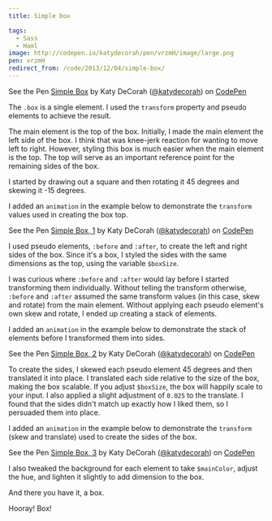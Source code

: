 ```yaml
---
title: Simple box

tags:
  - Sass
  - Haml
image: http://codepen.io/katydecorah/pen/vrzmH/image/large.png
pen: vrzmH
redirect_from: /code/2013/12/04/simple-box/
---
```


<p data-height="350" data-theme-id="97" data-slug-hash="vrzmH" data-user="katydecorah" data-default-tab="result" class='codepen'>See the Pen <a href='http://codepen.io/katydecorah/pen/vrzmH'>Simple Box</a> by Katy DeCorah (<a href='http://codepen.io/katydecorah'>@katydecorah</a>) on <a href='http://codepen.io'>CodePen</a></p>

The `.box` is a single element. I used the `transform` property and pseudo elements to achieve the result.

The main element is the top of the box. Initially, I made the main element the left side of the box. I think that was knee-jerk reaction for wanting to move left to right. However, styling this box is much easier when the main element is the top. The top will serve as an important reference point for the remaining sides of the box.

I started by drawing out a square and then rotating it 45 degrees and skewing it -15 degrees.

I added an `animation` in the example below to demonstrate the `transform` values used in creating the box top.

<p data-height="270" data-theme-id="97" data-slug-hash="8707388727c57ea3ff8ce3bc42af5f56" data-user="katydecorah" data-default-tab="result" class='codepen'>See the Pen <a href='http://codepen.io/katydecorah/pen/8707388727c57ea3ff8ce3bc42af5f56'>Simple Box, 1</a> by Katy DeCorah (<a href='http://codepen.io/katydecorah'>@katydecorah</a>) on <a href='http://codepen.io'>CodePen</a></p>

I used pseudo elements, `:before` and `:after`, to create the left and right sides of the box. Since it's a box, I styled the sides with the same dimensions as the top, using the variable `$boxSize`.

I was curious where `:before` and `:after` would lay before I started transforming them individually. Without telling the transform otherwise, `:before` and `:after` assumed the same transform values (in this case, skew and rotate) from the main element. Without applying each pseudo element's own skew and rotate, I ended up creating a stack of elements.

I added an `animation` in the example below to demonstrate the stack of elements before I transformed them into sides.

<p data-height="270" data-theme-id="97" data-slug-hash="1ef155d2126eb89a515ed9873dc1b722" data-user="katydecorah" data-default-tab="result" class='codepen'>See the Pen <a href='http://codepen.io/katydecorah/pen/1ef155d2126eb89a515ed9873dc1b722'>Simple Box, 2</a> by Katy DeCorah (<a href='http://codepen.io/katydecorah'>@katydecorah</a>) on <a href='http://codepen.io'>CodePen</a></p>

To create the sides, I skewed each pseudo element 45 degrees and then translated it into place. I translated each side relative to the size of the box, making the box scalable. If you adjust `$boxSize`, the box will happily scale to your input. I also applied a slight adjustment of `0.025` to the translate. I found that the sides didn't match up exactly how I liked them, so I persuaded them into place.

I added an `animation` in the example below to demonstrate the `transform` (skew and translate) used to create the sides of the box.

<p data-height="270" data-theme-id="97" data-slug-hash="c363cbddcd4e63bf4b3940b4f8b68fc8" data-user="katydecorah" data-default-tab="result" class='codepen'>See the Pen <a href='http://codepen.io/katydecorah/pen/c363cbddcd4e63bf4b3940b4f8b68fc8'>Simple Box, 3</a> by Katy DeCorah (<a href='http://codepen.io/katydecorah'>@katydecorah</a>) on <a href='http://codepen.io'>CodePen</a></p>

I also tweaked the background for each element to take `$mainColor`, adjust the hue, and lighten it slightly to add dimension to the box.

And there you have it, a box.

Hooray! Box!
